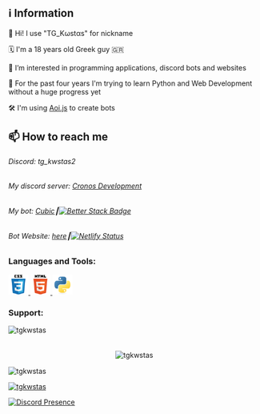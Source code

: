 ## ℹ️ Information

👋 Hi! I use "TG_Kωstαs" for nickname

🗓️ I'm a 18 years old Greek guy 🇬🇷

👀 I’m interested in programming applications, discord bots and websites

🌱 For the past four years I'm trying to learn Python and Web Development without a huge progress yet

🛠️ I'm using [Aoi.js](https://aoi.js.org) to create bots

## 📫 How to reach me

###### Discord: tg_kwstas2
###### My discord server: [Cronos Development](https://dsc.gg/cronosdevs)
###### My bot: [Cubic](https://dsc.gg/cubicbot)┃[![Better Stack Badge](https://uptime.betterstack.com/status-badges/v3/monitor/1et6d.svg)](https://uptime.betterstack.com/?utm_source=status_badge)
###### Bot Website: [here](https://cubicbot.netlify.app)┃[![Netlify Status](https://api.netlify.com/api/v1/badges/fd79fd37-dc29-4fc1-8c0b-2bdc2cc65c5e/deploy-status)](https://app.netlify.com/sites/cubicbot/deploys)



<h3 align="left">Languages and Tools:</h3>
<p align="left"> <a href="https://www.w3schools.com/css/" target="_blank" rel="noreferrer"> <img src="https://raw.githubusercontent.com/devicons/devicon/master/icons/css3/css3-original-wordmark.svg" alt="css3" width="40" height="40"/> </a> <a href="https://www.w3.org/html/" target="_blank" rel="noreferrer"> <img src="https://raw.githubusercontent.com/devicons/devicon/master/icons/html5/html5-original-wordmark.svg" alt="html5" width="40" height="40"/> </a> <a href="https://www.python.org" target="_blank" rel="noreferrer"> <img src="https://raw.githubusercontent.com/devicons/devicon/master/icons/python/python-original.svg" alt="python" width="40" height="40"/> </a> </p>

<h3 align="left">Support:</h3>
<p><a href="https://ko-fi.com/tgkwstas"> <img align="left" src="https://cdn.ko-fi.com/cdn/kofi3.png?v=3" height="50" width="210" alt="tgkwstas" /></a></p><br><br>

<p>&nbsp;<img align="center" src="https://github-readme-stats.vercel.app/api?username=tgkwstas&show_icons=true&locale=en" alt="tgkwstas" /></p>

<p><img align="center" src="https://github-readme-streak-stats.herokuapp.com/?user=tgkwstas&" alt="tgkwstas" /></p>

<p align="left"> <a href="https://github.com/ryo-ma/github-profile-trophy"><img src="https://github-profile-trophy.vercel.app/?username=tgkwstas" alt="tgkwstas" /></a> </p>

[![Discord Presence](https://lanyard.cnrad.dev/api/1111624967335981146?showDisplayName=true)](https://discord.com/users/1111624967335981146)
